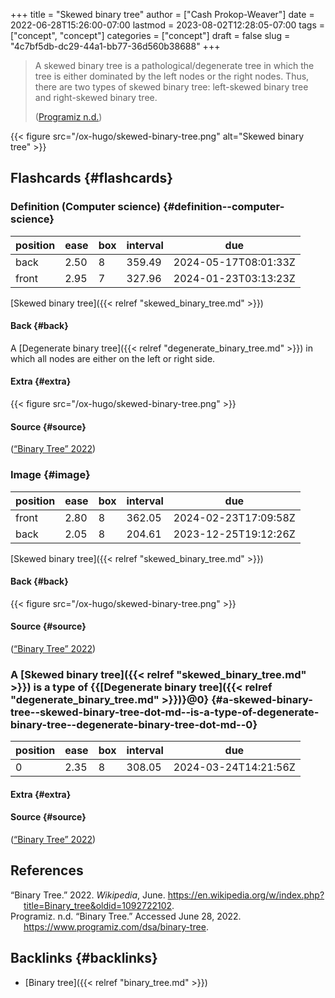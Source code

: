 +++
title = "Skewed binary tree"
author = ["Cash Prokop-Weaver"]
date = 2022-06-28T15:26:00-07:00
lastmod = 2023-08-02T12:28:05-07:00
tags = ["concept", "concept"]
categories = ["concept"]
draft = false
slug = "4c7bf5db-dc29-44a1-bb77-36d560b38688"
+++

> A skewed binary tree is a pathological/degenerate tree in which the tree is either dominated by the left nodes or the right nodes. Thus, there are two types of skewed binary tree: left-skewed binary tree and right-skewed binary tree.
>
> (<a href="#citeproc_bib_item_2">Programiz n.d.</a>)

{{< figure src="/ox-hugo/skewed-binary-tree.png" alt="Skewed binary tree" >}}


## Flashcards {#flashcards}


### Definition (Computer science) {#definition--computer-science}

| position | ease | box | interval | due                  |
|----------|------|-----|----------|----------------------|
| back     | 2.50 | 8   | 359.49   | 2024-05-17T08:01:33Z |
| front    | 2.95 | 7   | 327.96   | 2024-01-23T03:13:23Z |

[Skewed binary tree]({{< relref "skewed_binary_tree.md" >}})


#### Back {#back}

A [Degenerate binary tree]({{< relref "degenerate_binary_tree.md" >}}) in which all nodes are either on the left or right side.


#### Extra {#extra}

{{< figure src="/ox-hugo/skewed-binary-tree.png" >}}


#### Source {#source}

(<a href="#citeproc_bib_item_1">“Binary Tree” 2022</a>)


### Image {#image}

| position | ease | box | interval | due                  |
|----------|------|-----|----------|----------------------|
| front    | 2.80 | 8   | 362.05   | 2024-02-23T17:09:58Z |
| back     | 2.05 | 8   | 204.61   | 2023-12-25T19:12:26Z |

[Skewed binary tree]({{< relref "skewed_binary_tree.md" >}})


#### Back {#back}

{{< figure src="/ox-hugo/skewed-binary-tree.png" >}}


#### Source {#source}

(<a href="#citeproc_bib_item_1">“Binary Tree” 2022</a>)


### A [Skewed binary tree]({{< relref "skewed_binary_tree.md" >}}) is a type of {{[Degenerate binary tree]({{< relref "degenerate_binary_tree.md" >}})}@0} {#a-skewed-binary-tree--skewed-binary-tree-dot-md--is-a-type-of-degenerate-binary-tree--degenerate-binary-tree-dot-md--0}

| position | ease | box | interval | due                  |
|----------|------|-----|----------|----------------------|
| 0        | 2.35 | 8   | 308.05   | 2024-03-24T14:21:56Z |


#### Extra {#extra}


#### Source {#source}

(<a href="#citeproc_bib_item_1">“Binary Tree” 2022</a>)

## References

<style>.csl-entry{text-indent: -1.5em; margin-left: 1.5em;}</style><div class="csl-bib-body">
  <div class="csl-entry"><a id="citeproc_bib_item_1"></a>“Binary Tree.” 2022. <i>Wikipedia</i>, June. <a href="https://en.wikipedia.org/w/index.php?title=Binary_tree&oldid=1092722102">https://en.wikipedia.org/w/index.php?title=Binary_tree&#38;oldid=1092722102</a>.</div>
  <div class="csl-entry"><a id="citeproc_bib_item_2"></a>Programiz. n.d. “Binary Tree.” Accessed June 28, 2022. <a href="https://www.programiz.com/dsa/binary-tree">https://www.programiz.com/dsa/binary-tree</a>.</div>
</div>


## Backlinks {#backlinks}

-   [Binary tree]({{< relref "binary_tree.md" >}})
